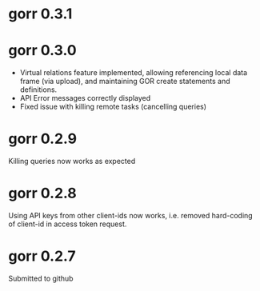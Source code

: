 # gorr 0.3.1

# gorr 0.3.0

* Virtual relations feature implemented, allowing referencing local data frame (via upload), and maintaining GOR create statements and definitions.
* API Error messages correctly displayed
* Fixed issue with killing remote tasks (cancelling queries)

# gorr 0.2.9

Killing queries now works as expected 

# gorr 0.2.8

Using API keys from other client-ids now works, i.e. removed hard-coding of client-id in access token request.

# gorr 0.2.7

Submitted to github
